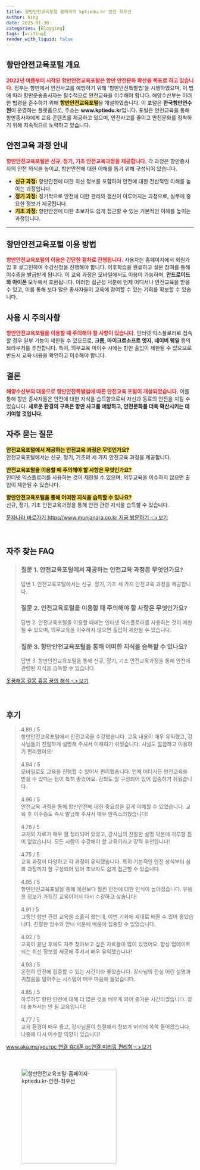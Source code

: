 ```yaml
---
title: 항만안전교육포털 홈페이지 kptiedu.kr 안전 최우선
author: bing
date: 2025-01-30
categories: [Blogging]
tags: [writing]
render_with_liquid: false
---
```



<h2 id='항만안전교육포털개요'>항만안전교육포털 개요</h2>

<p><b><span style="color: #ee2323;">2022년 여름부터 시작된 항만안전교육포털은 항만 안전문화 확산을 목표로 하고 있습니다.</span></b> 정부는 항만에서 안전사고를 예방하기 위해 '항만안전특별법'을 시행하였으며, 이 법에 따라 항만운송종사자는 필수적으로 안전교육을 이수해야 합니다. 해양수산부는 이러한 법령을 준수하기 위해 <b><span style="background-color: #ffe066;">항만안전교육포털</span></b>을 개설하였습니다. 이 포털은 <b>한국항만연수원</b>이 운영하는 플랫폼으로, 주소는 <b>www.kptiedu.kr</b>입니다. 포털은 안전교육을 통해 항만종사자에게 교육 콘텐츠를 제공하고 있으며, 안전사고를 줄이고 안전문화를 정착하기 위해 지속적으로 노력하고 있습니다.</p>

<h2 id='안전교육과정안내'>안전교육 과정 안내</h2>

<p><b><span style="color: #ee2323;">항만안전교육포털은 신규, 정기, 기초 안전교육과정을 제공합니다.</span></b> 각 과정은 항만종사자의 안전 의식을 높이고, 항만안전에 대한 이해를 돕기 위해 구성되어 있습니다. 
<ul>
    <li><b><span style="background-color: #ffe066;">신규 과정:</span></b> 항만안전에 대한 최신 정보를 포함하여 안전에 대한 전반적인 이해를 높이는 과정입니다.</li>
    <li><b><span style="background-color: #ffe066;">정기 과정:</span></b> 정기적으로 안전에 대한 관리와 갱신이 이루어지는 과정으로, 실무에 중요한 정보가 제공됩니다.</li>
    <li><b><span style="background-color: #ffe066;">기초 과정:</span></b> 항만안전에 대한 초보자도 쉽게 접근할 수 있는 기본적인 이해를 높이는 과정입니다.</li>
</ul>
</p>

<hr />

<h2 id='이용방법'>항만안전교육포털 이용 방법</h2>

<p><b><span style="color: #ee2323;">항만안전교육포털의 이용은 간단한 절차로 진행됩니다.</span></b> 사용자는 홈페이지에서 회원가입 후 로그인하여 수강신청을 진행해야 합니다. 이후학습을 완료하고 설문 참여를 통해 이수증을 발급받게 됩니다. 
이 교육 과정은 모바일에서도 이용이 가능하며, <b>안드로이드와 아이폰</b> 모두에서 호환됩니다. 이러한 접근성 덕분에 언제 어디서나 안전교육을 받을 수 있고, 이를 통해 보다 많은 종사자들이 교육에 참여할 수 있는 기회를 확보할 수 있습니다.</p>

<h2 id='사용시주의사항'>사용 시 주의사항</h2>

<p><b><span style="color: #ee2323;">항만안전교육포털을 이용할 때 주의해야 할 사항이 있습니다.</span></b> 인터넷 익스플로러로 접속할 경우 일부 기능이 제한될 수 있으므로, <b>크롬, 마이크로소프트 엣지, 네이버 웨일</b> 등의 브라우저를 추천합니다. 특히, 의무교육 미이수 시에는 항만 출입이 제한될 수 있으므로 반드시 교육 내용을 확인하고 이수해야 합니다.</p>

<h2 id='결론'>결론</h2>

<p><b><span style="color: #ee2323;">해양수산부의 대응으로 항만안전특별법에 따른 안전교육 포털이 개설되었습니다.</span></b> 이를 통해 항만 종사자들은 안전에 대한 지식을 습득함으로써 자신과 동료의 안전을 지킬 수 있습니다. <b>새로운 환경의 구축은 항만 사고를 예방하고, 안전문화를 더욱 확산시키는 데 기여할 것입니다.</b></p>

<h2 id='자주묻는질문'>자주 묻는 질문</h2>

<p><b><span style="background-color: #ffe066;">안전교육포털에서 제공하는 안전교육 과정은 무엇인가요?</span></b><br>안전교육포털에서는 신규, 정기, 기초의 세 가지 안전교육 과정을 제공합니다.</p>

<p><b><span style="background-color: #ffe066;">안전교육포털을 이용할 때 주의해야 할 사항은 무엇인가요?</span></b><br>인터넷 익스플로러를 사용하는 것이 제한될 수 있으며, 의무교육을 이수하지 않으면 출입이 제한될 수 있습니다.</p>

<p><b><span style="background-color: #ffe066;">항만안전교육포털을 통해 어떠한 지식을 습득할 수 있나요?</span></b><br>신규, 정기, 기초 안전교육과정을 통해 안전 관련 지식을 습득할 수 있습니다.</p>


<p><a class="click-button" title="문자나라 바로가기 https//www.munjanara.co.kr 지금 방문하기" href="https://afficreate.github.io/posts/%EB%AC%B8%EC%9E%90%EB%82%98%EB%9D%BC-%EB%B0%94%EB%A1%9C%EA%B0%80%EA%B8%B0-httpswww.munjanara.co.kr-%EC%A7%80%EA%B8%88-%EB%B0%A9%EB%AC%B8%ED%95%98%EA%B8%B0/" rel="dofollow">문자나라 바로가기 https//www.munjanara.co.kr 지금 방문하기 👈 보기</a></p><br>
<h2 id='자주_찾는_FAQ'>자주 찾는 FAQ</h2>
<div itemscope="" itemtype="https://schema.org/FAQPage"> 
<blockquote> 
<div itemscope="" itemprop="mainEntity" itemtype="https://schema.org/Question"> 
<h3 itemprop="name">질문 1. 안전교육포털에서 제공하는 안전교육 과정은 무엇인가요? </h3> 
<div itemscope="" itemprop="acceptedAnswer" itemtype="https://schema.org/Answer"> 
<span itemprop="text"> 
<p>답변 1. 안전교육포털에서는 신규, 정기, 기초 세 가지 안전교육 과정을 제공합니다.</p> 
</span> 
</div> 
</div> 

<div itemscope="" itemprop="mainEntity" itemtype="https://schema.org/Question"> 
<h3 itemprop="name">질문 2. 안전교육포털을 이용할 때 주의해야 할 사항은 무엇인가요? </h3> 
<div itemscope="" itemprop="acceptedAnswer" itemtype="https://schema.org/Answer"> 
<span itemprop="text"> 
<p>답변 2. 안전교육포털을 이용할 때에는 인터넷 익스플로러를 사용하는 것이 제한될 수 있으며, 의무교육을 이수하지 않으면 출입이 제한될 수 있습니다.</p> 
</span> 
</div> 
</div> 

<div itemscope="" itemprop="mainEntity" itemtype="https://schema.org/Question"> 
<h3 itemprop="name">질문 3. 항만안전교육포털을 통해 어떠한 지식을 습득할 수 있나요?</h3> 
<div itemscope="" itemprop="acceptedAnswer" itemtype="https://schema.org/Answer"> 
<span itemprop="text"> 
<p>답변 3. 항만안전교육포털을 통해 신규, 정기, 기초 안전교육과정을 통해 안전에 관련된 지식을 습득할 수 있습니다.</p> 
</span> 
</div> 
</div> 
</blockquote> 
</div>
<p><a class="click-button" title="옷꿈해몽 길몽 흉몽 꿈의 해석" href="https://afficreate.github.io/posts/%EC%98%B7%EA%BF%88%ED%95%B4%EB%AA%BD-%EA%B8%B8%EB%AA%BD-%ED%9D%89%EB%AA%BD-%EA%BF%88%EC%9D%98-%ED%95%B4%EC%84%9D/" rel="dofollow">옷꿈해몽 길몽 흉몽 꿈의 해석 👈 보기</a></p><br>
<h2 id='후기'>후기</h2>
<div itemscope itemtype="https://schema.org/Product">
  <blockquote>
  <div itemprop="review" itemscope itemtype="https://schema.org/Review">
      <div itemprop="reviewRating" itemscope itemtype="https://schema.org/Rating"> <span itemprop="ratingValue">4.89</span> / <span itemprop="bestRating">5</span> </div>
      <span itemprop="reviewBody">항만안전교육포털에서 안전교육을 수강했습니다. 교육 내용이 매우 유익했고, 강사님들이 친절하게 설명해 주셔서 이해하기 쉬웠습니다. 시설도 깔끔하고 이용하기 편리했어요!</span>
  </div>
  <br>
  <div itemprop="review" itemscope itemtype="https://schema.org/Review">
      <div itemprop="reviewRating" itemscope itemtype="https://schema.org/Rating"> <span itemprop="ratingValue">4.94</span> / <span itemprop="bestRating">5</span> </div>
      <span itemprop="reviewBody">모바일로도 교육을 진행할 수 있어서 편리했습니다. 언제 어디서든 안전교육을 받을 수 있다는 점이 특히 좋았어요. 강의도 잘 구성되어 있어 집중하기 쉬웠습니다.</span>
  </div>
  <br>
  <div itemprop="review" itemscope itemtype="https://schema.org/Review">
      <div itemprop="reviewRating" itemscope itemtype="https://schema.org/Rating"> <span itemprop="ratingValue">4.96</span> / <span itemprop="bestRating">5</span> </div>
      <span itemprop="reviewBody">안전교육 과정을 통해 항만안전에 대한 중요성을 깊게 이해할 수 있었습니다. 교육 후 이수증도 즉시 발급해 주셔서 매우 만족스러웠습니다!</span>
  </div>
  <br>
  <div itemprop="review" itemscope itemtype="https://schema.org/Review">
      <div itemprop="reviewRating" itemscope itemtype="https://schema.org/Rating"> <span itemprop="ratingValue">4.78</span> / <span itemprop="bestRating">5</span> </div>
      <span itemprop="reviewBody">교재와 자료가 매우 잘 정리되어 있었고, 강사님의 친절한 설명 덕분에 지루할 틈이 없었습니다. 모든 사람이 수강해야 할 교육이라고 강력 추천합니다!</span>
  </div>
  <br>
  <div itemprop="review" itemscope itemtype="https://schema.org/Review">
      <div itemprop="reviewRating" itemscope itemtype="https://schema.org/Rating"> <span itemprop="ratingValue">4.75</span> / <span itemprop="bestRating">5</span> </div>
      <span itemprop="reviewBody">교육 과정이 다양하고 각 과정이 유익했습니다. 특히 기본적인 안전 상식부터 심화 과정까지 잘 구성되어 있어 초보자도 쉽게 접근할 수 있습니다.</span>
  </div>
  <br>
  <div itemprop="review" itemscope itemtype="https://schema.org/Review">
      <div itemprop="reviewRating" itemscope itemtype="https://schema.org/Rating"> <span itemprop="ratingValue">4.95</span> / <span itemprop="bestRating">5</span> </div>
      <span itemprop="reviewBody">항만안전교육포털을 통해 예전보다 훨씬 안전에 대한 인식이 높아졌습니다. 유용한 정보가 가득한 교육이어서 다시 수강하고 싶습니다!</span>
  </div>
  <br>
  <div itemprop="review" itemscope itemtype="https://schema.org/Review">
      <div itemprop="reviewRating" itemscope itemtype="https://schema.org/Rating"> <span itemprop="ratingValue">4.91</span> / <span itemprop="bestRating">5</span> </div>
      <span itemprop="reviewBody">그동안 항만 관련 교육을 소홀히 했는데, 이번 기회에 제대로 배울 수 있어 좋았습니다. 친절한 접수와 안내 덕분에 배움에 집중할 수 있었습니다.</span>
  </div>
  <br>
  <div itemprop="review" itemscope itemtype="https://schema.org/Review">
      <div itemprop="reviewRating" itemscope itemtype="https://schema.org/Rating"> <span itemprop="ratingValue">4.92</span> / <span itemprop="bestRating">5</span> </div>
      <span itemprop="reviewBody">교육이 끝난 후에도 자주 찾아보고 싶은 자료들이 많이 있었어요. 항상 업데이트되는 최신 정보를 제공해 주셔서 매우 유익했습니다!</span>
  </div>
  <br>
  <div itemprop="review" itemscope itemtype="https://schema.org/Review">
      <div itemprop="reviewRating" itemscope itemtype="https://schema.org/Rating"> <span itemprop="ratingValue">4.93</span> / <span itemprop="bestRating">5</span> </div>
      <span itemprop="reviewBody">온전히 안전에 집중할 수 있는 시간이라 좋았습니다. 강사님의 진심 어린 설명과 귀찮음을 덜어주는 시스템이 매우 마음에 들었습니다.</span>
  </div>
  <br>
  <div itemprop="review" itemscope itemtype="https://schema.org/Review">
      <div itemprop="reviewRating" itemscope itemtype="https://schema.org/Rating"> <span itemprop="ratingValue">4.85</span> / <span itemprop="bestRating">5</span> </div>
      <span itemprop="reviewBody">하루하루 항만 안전에 대해 더 많은 것을 배우게 되어 즐거운 시간이었습니다. 절대 놓쳐서는 안 될 교육입니다!</span>
  </div>
  <br>
  <div itemprop="review" itemscope itemtype="https://schema.org/Review">
      <div itemprop="reviewRating" itemscope itemtype="https://schema.org/Rating"> <span itemprop="ratingValue">4.77</span> / <span itemprop="bestRating">5</span> </div>
      <span itemprop="reviewBody">교육 환경이 매우 좋고, 강사님들이 친절해서 정보가 머리에 쏙쏙 들어왔습니다. 나중에 다시 이수할 의향이 있습니다!</span>
  </div>
  </blockquote>
</div>
<p><a class="click-button" title="www.aka.ms/yourpc 연결 휴대폰 pc연결 미러링 편리함" href="https://afficreate.github.io/posts/www.aka.msyourpc-%EC%97%B0%EA%B2%B0-%ED%9C%B4%EB%8C%80%ED%8F%B0-pc%EC%97%B0%EA%B2%B0-%EB%AF%B8%EB%9F%AC%EB%A7%81-%ED%8E%B8%EB%A6%AC%ED%95%A8/" rel="dofollow">www.aka.ms/yourpc 연결 휴대폰 pc연결 미러링 편리함 👈 보기</a></p><br>
<figure class="image"><img src="https://afficreate.github.io/assets/img/thumbnail/항만안전교육포털-홈페이지-kptiedu.kr-안전-최우선.webp" alt="항만안전교육포털-홈페이지-kptiedu.kr-안전-최우선" width="256" height="256"></figure>